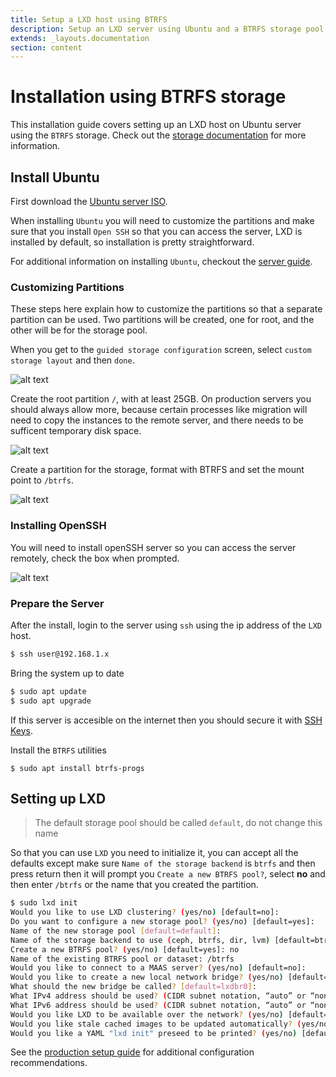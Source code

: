 ```yaml
---
title: Setup a LXD host using BTRFS
description: Setup an LXD server using Ubuntu and a BTRFS storage pool
extends: _layouts.documentation
section: content
---
```


# Installation using BTRFS storage

This installation guide covers setting up an LXD host on Ubuntu server using the `BTRFS` storage. Check out the [storage documentation](https://lxd.readthedocs.io/en/stable-4.0/storage/) for more information.

## Install Ubuntu

First download the [Ubuntu server ISO](https://ubuntu.com/download/server).

When installing `Ubuntu` you will need to customize the partitions and make sure that you install `Open SSH` so that you can access the server, LXD is installed by default, so installation is pretty straightforward.

For additional information on installing `Ubuntu`, checkout the [server guide](https://ubuntu.com/server/docs/installation).

### Customizing Partitions

These steps here explain how to customize the partitions so that a separate partition can be used. Two partitions will be created, one for root, and the other will be for the storage pool.

When you get to the `guided storage configuration` screen, select `custom storage layout` and then `done`.

![alt text](/assets/img/ubuntu/custom-storage.png "Custom Storage")

Create the root partition `/`, with at least 25GB. On production servers you should always allow more, because certain processes like migration will need to copy the instances to the remote server, and there needs to be sufficent temporary disk space.

![alt text](/assets/img/ubuntu/create-root-partition.png "Create root partition")

Create a partition for the storage, format with BTRFS and set the mount point to `/btrfs`.

![alt text](/assets/img/ubuntu/create-storage-partiton-btrfs.png "Create storage partition")

### Installing OpenSSH

You will need to install openSSH server so you can access the server remotely, check the box when prompted.

![alt text](/assets/img/ubuntu/ubuntu-install-openssh.png "Install OpenSSH")

### Prepare the Server

After the install, login to the server using `ssh` using the ip address of the `LXD` host.

```bash
$ ssh user@192.168.1.x
```

Bring the system up to date

```bash
$ sudo apt update
$ sudo apt upgrade
```

If this server is accesible on the internet then you should secure it with [SSH Keys](/docs/lxd/set-up-ssh-keys).

Install the `BTRFS` utilities

```
$ sudo apt install btrfs-progs
```

## Setting up LXD

> The default storage pool should be called `default`, do not change this name

So that you can use `LXD` you need to initialize it, you can accept all the defaults except make sure `Name of the storage backend` is `btrfs` and then press return then it will prompt you `Create a new BTRFS pool?`, select **no** and then enter `/btrfs` or the name that you created the partition.

```bash
$ sudo lxd init
Would you like to use LXD clustering? (yes/no) [default=no]:
Do you want to configure a new storage pool? (yes/no) [default=yes]:
Name of the new storage pool [default=default]:
Name of the storage backend to use (ceph, btrfs, dir, lvm) [default=btrfs]:
Create a new BTRFS pool? (yes/no) [default=yes]: no
Name of the existing BTRFS pool or dataset: /btrfs
Would you like to connect to a MAAS server? (yes/no) [default=no]:
Would you like to create a new local network bridge? (yes/no) [default=yes]:
What should the new bridge be called? [default=lxdbr0]:
What IPv4 address should be used? (CIDR subnet notation, “auto” or “none”) [default=auto]:
What IPv6 address should be used? (CIDR subnet notation, “auto” or “none”) [default=auto]:
Would you like LXD to be available over the network? (yes/no) [default=no]:
Would you like stale cached images to be updated automatically? (yes/no) [default=yes]
Would you like a YAML "lxd init" preseed to be printed? (yes/no) [default=no]:
```

See the [production setup guide](/docs/lxd/production-setup) for additional configuration recommendations.
